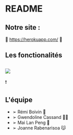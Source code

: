 

# README

## Notre site :
🥓 https://herokuapp.com/ 🥓



## Les fonctionalités

<img src = "https://image.ibb.co/nKzKpz/Capture_d_e_cran_2018_09_16_a_22_00_53.png"></img>
- 


❗️

## L'équipe

- ➢ Rémi Boivin 🤖
- ➢ Gwendoline Cassand 👩‍💻
- ➢ Mai Lan Peng 👻
- ➢ Joanne Rabenarisoa 😽

